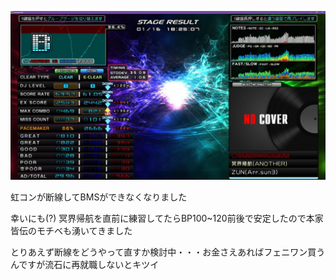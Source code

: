 ![](img/2023-01-17.webp)

虹コンが断線してBMSができなくなりました

幸いにも(?) 冥界帰航を直前に練習してたらBP100~120前後で安定したので本家皆伝のモチベも湧いてきました

とりあえず断線をどうやって直すか検討中・・・お金さえあればフェニワン買うんですが流石に再就職しないとキツイ